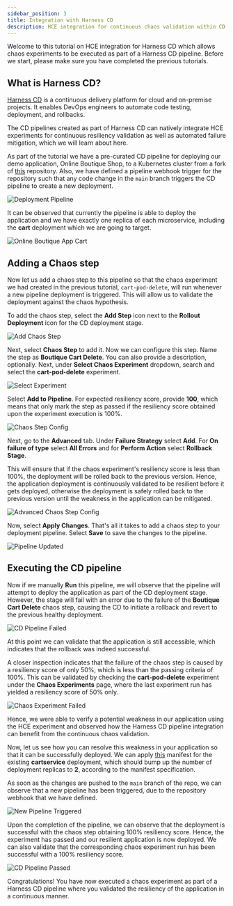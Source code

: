 ```yaml
---
sidebar_position: 3
title: Integration with Harness CD
description: HCE integration for continuous chaos validation within CD pipelines.
---
```


Welcome to this tutorial on HCE integration for Harness CD which allows chaos experiments to be executed as part of a Harness CD pipeline. Before we start, please make sure you have completed the previous tutorials.

## What is Harness CD?
[Harness CD](https://harness.io/products/continuous-delivery) is a continuous delivery platform for cloud and on-premise projects. It enables DevOps engineers to automate code testing, deployment, and rollbacks. 

The CD pipelines created as part of Harness CD can natively integrate HCE experiments for continuous resiliency validation as well as automated failure mitigation, which we will learn about here.

As part of the tutorial we have a pre-curated CD pipeline for deploying our demo application, Online Boutique Shop, to a Kubernetes cluster from a fork of [this](https://github.com/chaosnative/harness-chaos-demo/tree/main/boutique-app-manifests) repository. Also, we have defined a pipeline webhook trigger for the repository such that any code change in the `main` branch triggers the CD pipeline to create a new deployment. 

![Deployment Pipeline](./static/integration-with-harness-cd/deployment-pipeline.png)

It can be observed that currently the pipeline is able to deploy the application and we have exactly one replica of each microservice, including the **cart** deployment which we are going to target.

![Online Boutique App Cart](./static/integration-with-harness-cd/online-boutique-app-cart.png)

## Adding a Chaos step

Now let us add a chaos step to this pipeline so that the chaos experiment we had created in the previous tutorial, `cart-pod-delete`, will run whenever a new pipeline deployment is triggered. This will allow us to validate the deployment against the chaos hypothesis.

To add the chaos step, select the **Add Step** icon next to the **Rollout Deployment** icon for the CD deployment stage.

![Add Chaos Step](./static/integration-with-harness-cd/add-chaos-step.png)

Next, select **Chaos Step** to add it. Now we can configure this step. Name the step as **Boutique Cart Delete**. You can also provide a description, optionally. Next, under **Select Chaos Experiment** dropdown, search and select the **cart-pod-delete** experiment.

![Select Experiment](./static/integration-with-harness-cd/select-experiment.png)

Select **Add to Pipeline**. For expected resiliency score, provide **100**, which means that only mark the step as passed if the resiliency score obtained upon the experiment execution is 100%. 

![Chaos Step Config](./static/integration-with-harness-cd/chaos-step-config.png)

Next, go to the **Advanced** tab. Under **Failure Strategy** select **Add**. For **On failure of type** select **All Errors** and for **Perform Action** select **Rollback Stage**. 

This will ensure that if the chaos experiment's resiliency score is less than 100%, the deployment will be rolled back to the previous version. Hence, the application deployment is continuously validated to be resilient before it gets deployed, otherwise the deployment is safely rolled back to the previous version until the weakness in the application can be mitigated.

![Advanced Chaos Step Config](./static/integration-with-harness-cd/advanced-chaos-step-config.png)

Now, select **Apply Changes**. That's all it takes to add a chaos step to your deployment pipeline. Select **Save** to save the changes to the pipeline.

![Pipeline Updated](./static/integration-with-harness-cd/pipeline-updated.png)

## Executing the CD pipeline

Now if we manually **Run** this pipeline, we will observe that the pipeline will attempt to deploy the application as part of the CD deployment stage. However, the stage will fail with an error due to the failure of the **Boutique Cart Delete** chaos step, causing the CD to initiate a rollback and revert to the previous healthy deployment.

![CD Pipeline Failed](./static/integration-with-harness-cd/cd-pipeline-failed.png)

At this point we can validate that the application is still accessible, which indicates that the rollback was indeed successful.

A closer inspection indicates that the failure of the chaos step is caused by a resiliency score of only 50%, which is less than the passing criteria of 100%. This can be validated by checking the **cart-pod-delete** experiment under the **Chaos Experiments** page, where the last experiment run has yielded a resiliency score of 50% only.

![Chaos Experiment Failed](./static/integration-with-harness-cd/chaos-experiment-failed.png)

Hence, we were able to verify a potential weakness in our application using the HCE experiment and observed how the Harness CD pipeline integration can benefit from the continuous chaos validation.

Now, let us see how you can resolve this weakness in your application so that it can be successfully deployed. We can apply [this](https://raw.githubusercontent.com/chaosnative/harness-chaos-demo/main/boutique-app-manifests/manifest/cart.yaml) manifest for the existing **cartservice** deployment, which should bump up the number of deployment replicas to **2**, according to the manifest specification.

As soon as the changes are pushed to the `main` branch of the repo, we can observe that a new pipeline has been triggered, due to the repository webhook that we have defined.

![New Pipeline Triggered](./static/integration-with-harness-cd/new-pipeline-triggered.png)

Upon the completion of the pipeline, we can observe that the deployment is successful with the chaos step obtaining 100% resiliency score. Hence, the experiment has passed and our resilient application is now deployed. We can also validate that the corresponding chaos experiment run has been successful with a 100% resiliency score.

![CD Pipeline Passed](./static/integration-with-harness-cd/cd-pipeline-passed.png)

Congratulations! You have now executed a chaos experiment as part of a Harness CD pipeline where you validated the resiliency of the application in a continuous manner.
